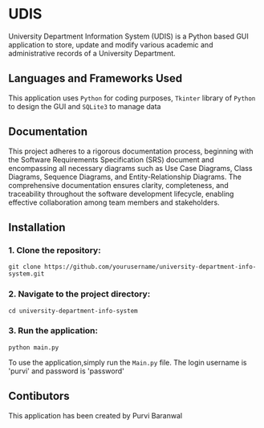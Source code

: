 # UDIS

University Department Information System (UDIS) is a Python based GUI application to store, update and modify various academic and administrative records of a University Department.

## Languages and Frameworks Used

This application uses `Python` for coding purposes, `Tkinter` library of `Python` to design the GUI and `SQLite3` to manage data

## Documentation
This project adheres to a rigorous documentation process, beginning with the Software Requirements Specification (SRS) document and encompassing all necessary diagrams such as Use Case Diagrams, Class Diagrams, Sequence Diagrams, and Entity-Relationship Diagrams. The comprehensive documentation ensures clarity, completeness, and traceability throughout the software development lifecycle, enabling effective collaboration among team members and stakeholders.

## Installation
### 1. Clone the repository:
`git clone https://github.com/yourusername/university-department-info-system.git
`
### 2. Navigate to the project directory:
`cd university-department-info-system`
### 3. Run the application:
`python main.py`

To use the application,simply run the `Main.py` file.
The login username is 'purvi' and password is 'password'

## Contibutors

This application has been created by Purvi Baranwal
